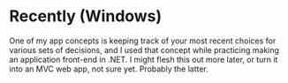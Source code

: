 # Recently (Windows)

One of my app concepts is keeping track of your most recent choices for various sets of decisions, and I used that concept while practicing making an application front-end in .NET. I might flesh this out more later, or turn it into an MVC web app, not sure yet. Probably the latter.
